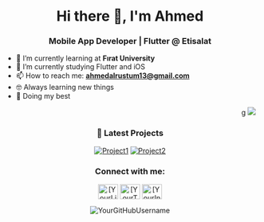 <!-- Profil Başlığı -->
<h1 align="center">Hi there 👋, I'm Ahmed</h1>
<h3 align="center">Mobile App Developer | Flutter @ Etisalat</h3>

<!-- Profil Bilgileri -->
- 🌱 I’m currently learning at **Fırat University**
- 🔭 I’m currently studying Flutter and iOS
- 📫 How to reach me: **ahmedalrustum13@gmail.com**
- 🤓 Always learning new things
- 🐼 Doing my best
<!-- Profil İstatistikleri -->
<p align="right">g
  <img src="https://user-images.githubusercontent.com/63050133/156676671-d5b2e362-97d4-4404-9447-dd71ddfea82f.gif" />
</p>

<!-- GitHub Repolar -->
<h3 align="center">🔭 Latest Projects</h3>
<p align="center">
  <a href="https://github.com/YourGitHubUsername/Project1"><img src="https://github-readme-stats.vercel.app/api/pin/?username=YourGitHubUsername&repo=Project1&theme=radical" alt="Project1"></a>
  <a href="https://github.com/YourGitHubUsername/Project2"><img src="https://github-readme-stats.vercel.app/api/pin/?username=YourGitHubUsername&repo=Project2&theme=radical" alt="Project2"></a>
</p>

<!-- Sosyal Medya İkonları -->
<h3 align="center">Connect with me:</h3>
<p align="center">
  <a href="https://linkedin.com/in/[YourLinkedInUsername]" target="blank"><img align="center" src="https://cdn.jsdelivr.net/npm/simple-icons@v3/icons/linkedin.svg" alt="[YourLinkedInUsername]" height="30" width="40" /></a>
  <a href="https://twitter.com/[YourTwitterUsername]" target="blank"><img align="center" src="https://cdn.jsdelivr.net/npm/simple-icons@v3/icons/twitter.svg" alt="[YourTwitterUsername]" height="30" width="40" /></a>
  <a href="https://instagram.com/[YourInstagramUsername]" target="blank"><img align="center" src="https://cdn.jsdelivr.net/npm/simple-icons@v3/icons/instagram.svg" alt="[YourInstagramUsername]" height="30" width="40" /></a>
</p>

<!-- Profildeki Ziyaretçi Sayacı -->
<p align="center">
  <img src="https://komarev.com/ghpvc/?username=YourGitHubUsername&label=Profile%20views&color=0e75b6&style=flat" alt="YourGitHubUsername" />
</p>
